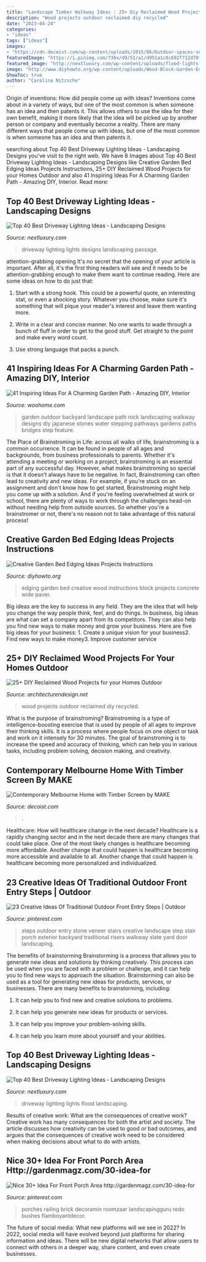 ```yaml
---
title: "Landscape Timber Walkway Ideas : 25+ Diy Reclaimed Wood Projects For Your Homes Outdoor"
description: "Wood projects outdoor reclaimed diy recycled"
date: "2023-04-24"
categories:
- "ideas"
tags: ["ideas"]
images:
- "https://cdn.decoist.com/wp-content/uploads/2015/06/Outdoor-spaces-seamlessly-connected-with-the-interior-in-this-cool-Melbourne-home.jpg"
featuredImage: "https://i.pinimg.com/736x/d9/51/a1/d951a1c8c692f712d70f4d641701ca79--outdoor-steps-landscaping-ideas.jpg"
featured_image: "http://nextluxury.com/wp-content/uploads/flood-lights-angled-onto-trees-driveway-lighting.jpg"
image: "http://www.diyhowto.org/wp-content/uploads/Wood-Block-Garden-Edging-20-Creative-Garden-Bed-Edging-Ideas-Projects-Instructions-DIYHowto.jpg"
ShowToc: true
author: "Carolina Nitzsche"
---
```



Origin of inventions: How did people come up with ideas?
Inventions come about in a variety of ways, but one of the most common is when someone has an idea and then patents it. This allows others to use the idea for their own benefit, making it more likely that the idea will be picked up by another person or company and eventually become a reality. There are many different ways that people come up with ideas, but one of the most common is when someone has an idea and then patents it.

	

		
searching about Top 40 Best Driveway Lighting Ideas - Landscaping Designs you've visit to the right web. We have 8 Images about Top 40 Best Driveway Lighting Ideas - Landscaping Designs like Creative Garden Bed Edging Ideas Projects Instructions, 25+ DIY Reclaimed Wood Projects for your Homes Outdoor and also 41 Inspiring Ideas For A Charming Garden Path - Amazing DIY, Interior. Read more:
		
    
## Top 40 Best Driveway Lighting Ideas - Landscaping Designs

<img loading=lazy src="http://nextluxury.com/wp-content/uploads/flood-lights-design-ideas-for-driveway-lighting.jpg" onerror="this.onerror=null;this.src='https://tse1.mm.bing.net/th?id=OIP.OJUphKWUMfJC7A8aqFNBwgAAAA&amp;pid=15.1';" alt="Top 40 Best Driveway Lighting Ideas - Landscaping Designs">

_Source: nextluxury.com_

>driveway lighting lights designs landscaping passage. 

	

attention-grabbing opening
It's no secret that the opening of your article is important. After all, it's the first thing readers will see and it needs to be attention-grabbing enough to make them want to continue reading. Here are some ideas on how to do just that:
1. Start with a strong hook. This could be a powerful quote, an interesting stat, or even a shocking story. Whatever you choose, make sure it's something that will pique your reader's interest and leave them wanting more.

2. Write in a clear and concise manner. No one wants to wade through a bunch of fluff in order to get to the good stuff. Get straight to the point and make every word count.

3. Use strong language that packs a punch.

    
## 41 Inspiring Ideas For A Charming Garden Path - Amazing DIY, Interior

<img loading=lazy src="http://www.woohome.com/wp-content/uploads/2014/07/garden-walkway-ideas-33.jpg" onerror="this.onerror=null;this.src='https://tse3.mm.bing.net/th?id=OIP.n-OLG910pYqGDAq3mIBqewHaJR&amp;pid=15.1';" alt="41 Inspiring Ideas For A Charming Garden Path - Amazing DIY, Interior">

_Source: woohome.com_

>garden outdoor backyard landscape path rock landscaping walkway designs diy japanese stones water stepping pathways gardens paths bridges step feature. 

	

The Place of Brainstroming in Life:
across all walks of life, brainstroming is a common occurrence. It can be found in people of all ages and backgrounds, from business professionals to parents. Whether it's attending a meeting or working on a project, brainstroming is an essential part of any successful day. However, what makes brainstroming so special is that it doesn't always have to be negative. In fact, Brainstroming can often lead to creativity and new ideas. For example, if you're stuck on an assignment and don't know how to get started, Brainstroming might help you come up with a solution. And if you're feeling overwhelmed at work or school, there are plenty of ways to work through the challenges head-on without needing help from outside sources. So whether you're a brainstromer or not, there's no reason not to take advantage of this natural process!

    
## Creative Garden Bed Edging Ideas Projects Instructions

<img loading=lazy src="http://www.diyhowto.org/wp-content/uploads/Wood-Block-Garden-Edging-20-Creative-Garden-Bed-Edging-Ideas-Projects-Instructions-DIYHowto.jpg" onerror="this.onerror=null;this.src='https://tse1.mm.bing.net/th?id=OIP.G30Sw2L_qyHGZ2VxrqdBYwHaLK&amp;pid=15.1';" alt="Creative Garden Bed Edging Ideas Projects Instructions">

_Source: diyhowto.org_

>edging garden bed creative wood instructions block projects concrete wide paver. 

	

Big ideas are the key to success in any field. They are the idea that will help you change the way people think, feel, and do things. In business, big ideas are what can set a company apart from its competitors. They can also help you find new ways to make money and grow your business. Here are five big ideas for your business: 1. Create a unique vision for your business2. Find new ways to make money3. Improve customer service
    
## 25+ DIY Reclaimed Wood Projects For Your Homes Outdoor

<img loading=lazy src="http://cdn.architecturendesign.net/wp-content/uploads/2015/05/AD-Outdoor-Reclaimed-Wood-Projects-23.jpg" onerror="this.onerror=null;this.src='https://tse4.mm.bing.net/th?id=OIP.FXp5tTQw-JikXafP_vPTzgHaOd&amp;pid=15.1';" alt="25+ DIY Reclaimed Wood Projects for your Homes Outdoor">

_Source: architecturendesign.net_

>wood projects outdoor reclaimed diy recycled. 

	

What is the purpose of brainstroming?
Brainstroming is a type of intelligence-boosting exercise that is used by people of all ages to improve their thinking skills. It is a process where people focus on one object or task and work on it intensely for 30 minutes. The goal of brainstroming is to increase the speed and accuracy of thinking, which can help you in various tasks, including problem solving, decision making, and creativity.

    
## Contemporary Melbourne Home With Timber Screen By MAKE

<img loading=lazy src="https://cdn.decoist.com/wp-content/uploads/2015/06/Outdoor-spaces-seamlessly-connected-with-the-interior-in-this-cool-Melbourne-home.jpg" onerror="this.onerror=null;this.src='https://tse1.mm.bing.net/th?id=OIP.ST-s0U8EAFZA_-o94XpxewHaKX&amp;pid=15.1';" alt="Contemporary Melbourne Home with Timber Screen by MAKE">

_Source: decoist.com_

>. 

	

Healthcare: How will healthcare change in the next decade?
Healthcare is a rapidly changing sector and in the next decade there are many changes that could take place. One of the most likely changes is healthcare becoming more affordable. Another change that could happen is healthcare becoming more accessible and available to all. Another change that could happen is healthcare becoming more personalized and individualized.

    
## 23 Creative Ideas Of Traditional Outdoor Front Entry Steps | Outdoor

<img loading=lazy src="https://i.pinimg.com/736x/d9/51/a1/d951a1c8c692f712d70f4d641701ca79--outdoor-steps-landscaping-ideas.jpg" onerror="this.onerror=null;this.src='https://tse3.mm.bing.net/th?id=OIP.ahGYGG9mIYUXmrgK6pS5YQHaJ4&amp;pid=15.1';" alt="23 Creative Ideas Of Traditional Outdoor Front Entry Steps | Outdoor">

_Source: pinterest.com_

>steps outdoor entry stone veneer stairs creative landscape step stair porch exterior backyard traditional risers walkway slate yard door landscaping. 

	

The benefits of brainstorming
Brainstorming is a process that allows you to generate new ideas and solutions by thinking creatively. This process can be used when you are faced with a problem or challenge, and it can help you to find new ways to approach the situation. Brainstorming can also be used as a tool for generating new ideas for products, services, or businesses.
There are many benefits to brainstorming, including:

1. It can help you to find new and creative solutions to problems.

2. It can help you generate new ideas for products or services.

3. It can help you improve your problem-solving skills.

4. It can help you learn more about yourself and your abilities.

    
## Top 40 Best Driveway Lighting Ideas - Landscaping Designs

<img loading=lazy src="http://nextluxury.com/wp-content/uploads/flood-lights-angled-onto-trees-driveway-lighting.jpg" onerror="this.onerror=null;this.src='https://tse4.mm.bing.net/th?id=OIP.wKvIfUdHCZe6gLfza3C2TQAAAA&amp;pid=15.1';" alt="Top 40 Best Driveway Lighting Ideas - Landscaping Designs">

_Source: nextluxury.com_

>driveway lighting lights flood landscaping. 

	

Results of creative work: What are the consequences of creative work?
Creative work has many consequences for both the artist and society. The article discusses how creativity can be used to good or bad outcomes, and argues that the consequences of creative work need to be considered when making decisions about what to do with artists.

    
## Nice 30+ Idea For Front Porch Area Http://gardenmagz.com/30-idea-for

<img loading=lazy src="https://i.pinimg.com/736x/99/d9/31/99d931f20821797d323a20913f2a6149.jpg" onerror="this.onerror=null;this.src='https://tse1.mm.bing.net/th?id=OIP.1Q17vhKtHlVc064CtO1u-gHaJ3&amp;pid=15.1';" alt="Nice 30+ Idea For Front Porch Area http://gardenmagz.com/30-idea-for">

_Source: pinterest.com_

>porches railing brick decoramin roomzaar landscapingguru redo bushes flamboyantdecor. 

	

The future of social media: What new platforms will we see in 2022?
In 2022, social media will have evolved beyond just platforms for sharing information and ideas. There will be new digital networks that allow users to connect with others in a deeper way, share content, and even create businesses.

